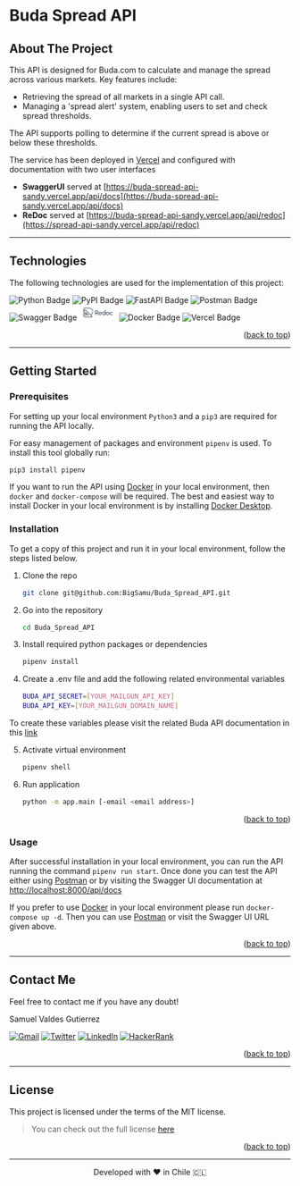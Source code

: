 <a name="back-to-top"></a>

# Buda Spread API

<!-- *********************************************************************** -->
<!-- I) ABOUT THE PROJECT -->
<!-- *********************************************************************** -->

## About The Project

This API is designed for Buda.com to calculate and manage the spread across various markets. Key features include:

- Retrieving the spread of all markets in a single API call.
- Managing a 'spread alert' system, enabling users to set and check spread thresholds.

The API supports polling to determine if the current spread is above or below these thresholds.

The service has been deployed in [Vercel](https://vercel.com) and configured with documentation with two user interfaces

- **SwaggerUI** served at [https://buda-spread-api-sandy.vercel.app/api/docs](https://buda-spread-api-sandy.vercel.app/api/docs)
- **ReDoc** served at [https://buda-spread-api-sandy.vercel.app/api/redoc](https://spread-api-sandy.vercel.app/api/redoc)

---

<!-- *********************************************************************** -->
<!-- II) TECHNOLOGIES -->
<!-- *********************************************************************** -->

## Technologies

The following technologies are used for the implementation of this project:

![Python Badge](https://img.shields.io/badge/Python-3776AB?logo=python&logoColor=fff&style=for-the-badge)
![PyPI Badge](https://img.shields.io/badge/PyPI-3775A9?logo=pypi&logoColor=fff&style=for-the-badge)
![FastAPI Badge](https://img.shields.io/badge/FastAPI-009688?logo=fastapi&logoColor=fff&style=for-the-badge)
![Postman Badge](https://img.shields.io/badge/Postman-FF6C37?logo=postman&logoColor=fff&style=for-the-badge)
![Swagger Badge](https://img.shields.io/badge/Swagger-85EA2D?logo=swagger&logoColor=000&style=for-the-badge)
<img src="https://raw.githubusercontent.com/Redocly/redoc/main/docs/images/redoc.png" alt="Swagger Badge" style="height: 28px; width: auto;">
![Docker Badge](https://img.shields.io/badge/Docker-2496ED?logo=docker&logoColor=fff&style=for-the-badge)
![Vercel Badge](https://img.shields.io/badge/Vercel-000?logo=vercel&logoColor=fff&style=for-the-badge)

<p align="right">(<a href="#back-to-top">back to top</a>)</p>

---

<!-- *********************************************************************** -->
<!-- III) GETTING STARTED -->
<!-- *********************************************************************** -->

## Getting Started

<!-- ----------------------------------------------------------------------- -->
<!-- 3.1) Prerequisites -->
<!-- ----------------------------------------------------------------------- -->

### Prerequisites

For setting up your local environment `Python3` and a `pip3` are required for running the API locally.

For easy management of packages and environment `pipenv` is used. To install this tool globally run:

```sh
pip3 install pipenv
```

If you want to run the API using [Docker](https://www.docker.com/) in your local environment, then `docker` and `docker-compose` will be required. The best and easiest way to install Docker in your local environment is by installing [Docker Desktop](https://docs.docker.com/desktop/).

<!-- 3.2) Installation -->
<!-- ----------------------------------------------------------------------- -->

### Installation

To get a copy of this project and run it in your local environment, follow the steps listed below.

1. Clone the repo
   ```sh
   git clone git@github.com:BigSamu/Buda_Spread_API.git
   ```
2. Go into the repository
   ```sh
   cd Buda_Spread_API
   ```
3. Install required python packages or dependencies
   ```sh
   pipenv install
   ```
4. Create a .env file and add the following related environmental variables

   ```sh
   BUDA_API_SECRET=[YOUR_MAILGUN_API_KEY]
   BUDA_API_KEY=[YOUR_MAILGUN_DOMAIN_NAME]
   ```

  To create these variables please visit the related Buda API documentation in this [link](https://api.buda.com/en/#rest-api-private-endpoints)

5. Activate virtual environment
   ```sh
   pipenv shell
   ```

6. Run application
   ```sh
   python -m app.main [-email <email address>]
   ```

<p align="right">(<a href="#back-to-top">back to top</a>)</p>

<!-- ----------------------------------------------------------------------- -->
<!-- 3.3) Usage -->
<!-- ----------------------------------------------------------------------- -->

### Usage

After successful installation in your local environment, you can run the API running the command `pipenv run start`. Once done you can test the API either using [Postman](https://www.postman.com/) or by visiting the Swagger UI documentation at [http://localhost:8000/api/docs](http://localhost:8000/api/docs)

If you prefer to use [Docker](https://www.docker.com/) in your local environment please run `docker-compose up -d`. Then you can use [Postman](https://www.postman.com/) or visit the Swagger UI URL given above.


<p align="right">(<a href="#back-to-top">back to top</a>)</p>

---

## Contact Me

<!-- ![GitHub Follow](https://img.shields.io/github/followers/BigSamu.svg?style=social&label=Follow)
![GitHub Star](https://img.shields.io/github/stars/BigSamu?affiliations=OWNER%2CCOLLABORATOR&style=social&label=Star) -->

Feel free to contact me if you have any doubt!

Samuel Valdes Gutierrez

[![Gmail][gmail-badge]][gmail-url]
[![Twitter][twitter-badge]][twitter-url]
[![LinkedIn][linkedin-badge]][linkedin-url]
[![HackerRank][hackerrank-badge]][hackerrank-url]

<p align="right">(<a href="#back-to-top">back to top</a>)</p>

---

## License

This project is licensed under the terms of the MIT license.

> You can check out the full license [here](./LICENSE.md)

<p align="right">(<a href="#back-to-top">back to top</a>)</p>

---


<!-- *********************************************************************** -->
<!-- VIII) FOOTER -->
<!-- *********************************************************************** -->

<p align="center">
Developed with ❤️ in Chile 🇨🇱
</p>

<!-- *********************************************************************** -->
<!-- A) MARKDOWN LINKS & IMAGES -->
<!-- *********************************************************************** -->

<!-- ----------------------------------------------------------------------- -->
<!-- Contact -->
<!-- ----------------------------------------------------------------------- -->

<!-- Gmail -->
[gmail-badge]: https://img.shields.io/badge/Gmail-D14836?style=for-the-badge&logo=gmail&logoColor=white
[gmail-url]: mailto:valdesgutierrez@gmail.com

<!-- Twitter -->
[twitter-badge]: https://img.shields.io/badge/Twitter-%231DA1F2.svg?style=for-the-badge&logo=Twitter&logoColor=white
[twitter-url]: https://twitter.com/BigSamu5

<!-- LinkedIn -->
[linkedin-badge]: https://img.shields.io/badge/linkedin-%230077B5.svg?style=for-the-badge&logo=linkedin&logoColor=white
[linkedin-badge-small]: https://img.shields.io/badge/--linkedin?label=LinkedIn&logo=LinkedIn&style=social
[linkedin-url]: https://www.linkedin.com/in/samuel-valdes-gutierrez

<!-- HackerRank -->
[hackerrank-badge]: https://img.shields.io/badge/-Hackerrank-2EC866?style=for-the-badge&logo=HackerRank&logoColor=white
[hackerrank-badge-small]: https://img.shields.io/badge/--hackerrank?label=HackerRank&logo=hackerrank&style=social
[hackerrank-url]: https://www.hackerrank.com/BigSamu

<!-- Ask Me Anything -->
[ama-badge]: https://img.shields.io/badge/Ask%20me-anything-1abc9c.svg
[ama-url]: #contact-me

<!-- Say Thanks -->
[say-thanks-badge]: https://img.shields.io/badge/Say%20Thanks-!-1EAEDB.svg
[say-thanks-url]: https://saythanks.io/to/BigSamu
